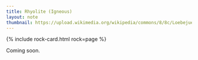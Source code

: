 ```yaml
---
title: Rhyolite (Igneous)
layout: note
thumbnail: https://upload.wikimedia.org/wikipedia/commons/8/8c/Loebejuener_porphyr_poliert.jpg
---
```

{% include rock-card.html rock=page %}

Coming soon.
